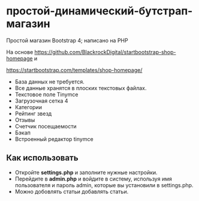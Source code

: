 # простой-динамический-бутстрап-магазин
Простой магазин Bootstrap 4; написано на PHP

На основе https://github.com/BlackrockDigital/startbootstrap-shop-homepage и

https://startbootstrap.com/templates/shop-homepage/


* База данных не требуется.
* Все данные хранятся в плоских текстовых файлах.
* Текстовое поле Tinymce
* Загрузочная сетка 4
* Категории
* Рейтинг звезд
* Отзывы
* Счетчик посещаемости
* Бэкап
* Встроенный редактор tinymce

## Как использовать
- Откройте **settings.php** и заполните нужные настройки.
- Перейдите в **admin.php** и войдите в систему, используя имя пользователя и пароль admin, которые вы установили в settings.php.
- Можно добовлять статьи добавлять статьи.

